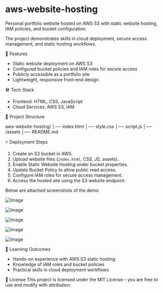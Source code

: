 # aws-website-hosting
Personal portfolio website hosted on AWS S3 with static website hosting, IAM policies, and bucket configuration.

The project demonstrates skills in cloud deployment, secure access management, and static hosting workflows.



🚀 Features
- Static website deployment on AWS S3
- Configured bucket policies and IAM roles for secure access
- Publicly accessible as a portfolio site
- Lightweight, responsive front-end design



 🛠️ Tech Stack
- Frontend: HTML, CSS, JavaScript  
- Cloud Services: AWS S3, IAM  



 📂 Project Structure


aws-website-hosting/
│── index.html
│── style.css
│── script.js
│── /assets
│── README.md




⚡ Deployment Steps
1. Create an S3 bucket in AWS.
2. Upload website files (`index.html`, CSS, JS, assets).
3. Enable Static Website Hosting under bucket properties.
4. Update Bucket Policy to allow public read access.
5. Configure IAM roles for secure access management.
6. Access the hosted site using the S3 website endpoint.


Below are attached screenshots of the demo

![Image](https://github.com/user-attachments/assets/41500ed9-1868-45ae-af7d-241cad1f3c9a)

![Image](https://github.com/user-attachments/assets/c6e0dd51-a8a8-4d54-9681-749b151f033c)

![Image](https://github.com/user-attachments/assets/f2a371f9-fc02-42f2-be19-0e2077b9caa1)

![Image](https://github.com/user-attachments/assets/48b046fd-ddbf-4df4-8c87-daf89e23eeef)

![Image](https://github.com/user-attachments/assets/b5e61d15-3c92-40a0-9ab2-a430f19be6d3)  



📌 Learning Outcomes
- Hands-on experience with AWS S3 static hosting
- Knowledge of IAM roles and bucket policies
- Practical skills in cloud deployment workflows



📜 License
This project is licensed under the MIT License – you are free to use and modify with attribution.
